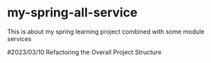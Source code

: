# my-spring-all-service
This is about my spring learning project combined with some module services

#2023/03/10
Refactoring the Overall Project Structure




